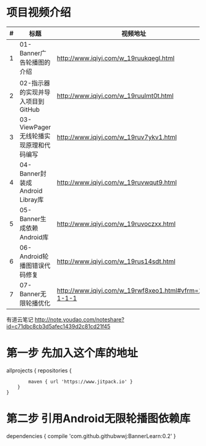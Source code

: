 项目视频介绍 
===========

|#|标题|视频地址|
|---|----|-----|
|1|01-Banner广告轮播图的介绍|http://www.iqiyi.com/w_19ruukqegl.html|
|2|02-指示器的实现并导入项目到GitHub|http://www.iqiyi.com/w_19ruulmt0t.html|
|3|03-ViewPager无线轮播实现原理和代码编写|http://www.iqiyi.com/w_19ruv7ykv1.html|
|4|04-Banner封装成Android Libray库|http://www.iqiyi.com/w_19ruvwqut9.html|
|5|05-Banner生成依赖Android库|http://www.iqiyi.com/w_19ruvoczxx.html|
|6|06-Android轮播图错误代码修复|http://www.iqiyi.com/w_19rus14sdt.html|
|7|07-Banner无限轮播优化|http://www.iqiyi.com/w_19rwf8xeo1.html#vfrm=16-1-1-1|





有道云笔记
http://note.youdao.com/noteshare?id=c71dbc8cb3d5afec1439d2c81cd21f45

第一步 先加入这个库的地址
========================
allprojects {
		repositories {
			
			maven { url 'https://www.jitpack.io' }
		}
	}


第二步  引用Android无限轮播图依赖库
=================================
dependencies {
	        compile 'com.github.githubwwj:BannerLearn:0.2'
}

